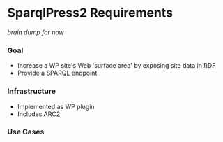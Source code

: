 # SparqlPress2 Requirements

*brain dump for now*

### Goal

* Increase a WP site's Web 'surface area' by exposing site data in RDF
* Provide a SPARQL endpoint

### Infrastructure

* Implemented as WP plugin
* Includes ARC2

### Use Cases

